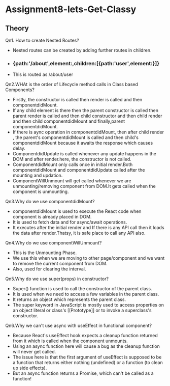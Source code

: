# Assignment8-lets-Get-Classy
## Theory

Qn1. How to create Nested Routes?
- Nested routes can be created by adding further routes in children.
- ### {path:'/about',element:<About/>,children:[{path:'user',element:<User/>}]}  
- This is routed as /about/user

Qn2.WHAt is the order of Lifecycle method calls in Class based Components?
- Firstly, the constructor is called then render is called and then componentdidMount.
- If any child element is there then the parent constructor is called then parent render is called and then child constructor and then child render and then child componentdidMount and finally,parent componentdidMount.
- If there is aync operation in componentdidMount, then after child render , the parent's componentdidMount is called and then child's componentdidMount because it awaits the response which causes delay.
- ComponentdidUpdate is called whenever any update happens in the DOM and after render.here, the constructor is not called.
- ComponentdidMount only calls once in initial render.Both componentdidMount and componentdidUpdate called after the mounting and updation.
- ComponentWillUnmount will get called whenever we are unmounting/removing component from DOM.It gets called when the component is unmounting.

Qn3.Why do we use componentdidMount?
- componentdidMount is used to execute the React code when component is already placed in DOM.
- It is used to fetch data and for async/await operations.
- It executes after the initial render and If there is any API call then it loads the data after render.Thatsy, it is safe place to call any API also.

Qn4.Why do we use componentWillUnmount?
- This is the Unmounting Phase.
- We use this when we are moving to other page/component and we want to remove the current component from DOM.
- Also, used for clearing the interval.

Qn5.Why do we use super(props) in constructor?
- Super() function is used to call the constructor of the parent class. 
- It is used when we need to access a few variables in the parent class. 
- It returns an object which represents the parent class.
- The super keyword in JavaScript is mostly used to access properties on an object literal or class's [[Prototype]] or to invoke a superclass's constructor.

Qn6.Why we can't use async with useEffect in functional component?
- Because React's useEffect hook expects a cleanup function returned from it which is called when the component unmounts. 
- Using an async function here will cause a bug as the cleanup function will never get called.
- The issue here is that the first argument of useEffect is supposed to be a function that returns either nothing (undefined) or a function (to clean up side effects). 
- But an async function returns a Promise, which can't be called as a function! 
